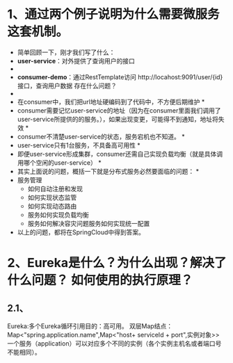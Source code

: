 # 1、通过两个例子说明为什么需要微服务这套机制。
* 简单回顾一下，刚才我们写了什么： 
* **user-service**：对外提供了查询用户的接口
*
* **consumer-demo**：通过RestTemplate访问 http://locahost:9091/user/{id} 接口，查询用户数据
  存在什么问题？
*
* 在consumer中，我们把url地址硬编码到了代码中，不方便后期维护
  *
* consumer需要记忆user-service的地址（因为在consumer里面我们调用了user-service所提供的的服务。），如果出现变更，可能得不到通知，地址将失效
  *
* consumer不清楚user-service的状态，服务宕机也不知道。
  *
* user-service只有1台服务，不具备高可用性
  *
* 即便user-service形成集群，consumer还需自己实现负载均衡（就是具体调用哪个空闲的user-service）
  *
* 其实上面说的问题，概括一下就是分布式服务必然要面临的问题：
  *
* 服务管理
  *  如何自动注册和发现
  * 如何实现状态监管
  * 如何实现动态路由
  * 服务如何实现负载均衡
  * 服务如何解决容灾问题服务如何实现统一配置
* 以上的问题，都将在SpringCloud中得到答案。

# 2、Eureka是什么？为什么出现？解决了什么问题？ 如何使用的执行原理？
## 2.1、

Eureka:多个Eureka循环引用目的：高可用。
双层Map结点：Map<"spring.application.name",Map<"host+ serviceId + port",实例对象>>
一个服务（application）可以对应多个不同的实例（各个实例主机名或者端口号不能相同）。
